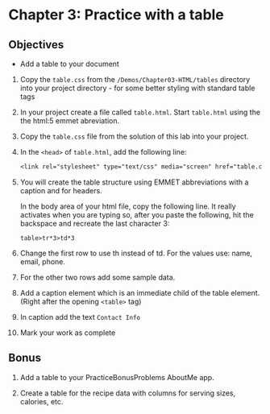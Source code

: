 # Chapter 3: Practice with a table

## Objectives
* Add a table to your document

1. Copy the `table.css` from the `/Demos/Chapter03-HTML/tables` directory into your project directory - for some better styling with standard table tags
 
1. In your project create a file called `table.html`. Start `table.html` using the  the html:5 emmet abreviation.

1. Copy the `table.css` file from the solution of this lab into your project. 

1. In the `<head>` of `table.html`, add the following line:
   
   ```CSS
   <link rel="stylesheet" type="text/css" media="screen" href="table.css" />
   ```

1. You will create the table structure using EMMET abbreviations with a caption and <th> for headers.

    In the body area of your html file, copy the following line. It really activates when you are typing so, after you paste the following, hit the backspace and recreate the last character 3:

    ```
    table>tr*3>td*3
    ```

1. Change the first row to use th instead of td. For the values use: name, email, phone. 

1. For the other two rows add some sample data.

1. Add a caption element which is an immediate child of the table element. (Right after the opening `<table>` tag)

1. In caption add the text `Contact Info`

1. Mark your work as complete

## Bonus

1. Add a table to your PracticeBonusProblems AboutMe app.
 
1. Create a table for the recipe data with columns for serving sizes, calories, etc. 
   
